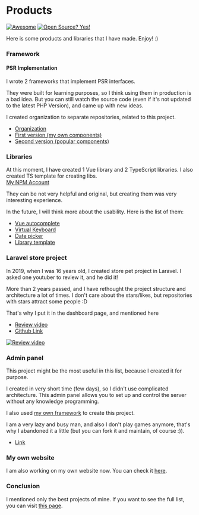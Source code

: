 # Products

[![Awesome](https://awesome.re/badge.svg)](https://awesome.re)
[![Open Source? Yes!](https://badgen.net/badge/Open%20Source%20%3F/Yes%21/blue?icon=github)](https://github.com/Naereen/badges/)

Here is some products and libraries that I have made. Enjoy! :)

### Framework

#### PSR Implementation
I wrote 2 frameworks that implement PSR interfaces.

They were built for learning purposes, so I think using them in production is a bad idea.
But you can still watch the source code (even if it's not updated to the latest PHP Version), and came up with new ideas.

I created organization to separate repositories, related to this project.

<ul>
    <li><a href="https://github.com/PSR-Framework">Organization</a></li>
    <li>
        <a href="https://github.com/PSR-Framework/skeleton">
            First version (my own components)
        </a>
    </li>
    <li>
        <a href="https://github.com/PSR-Framework/main-template">
            Second version (popular components)
        </a>
    </li>
</ul>

### Libraries

At this moment, I have created 1 Vue library and 2 TypeScript libraries.
I also created TS template for creating libs.
<br />
<a href="https://www.npmjs.com/~arslanoov">My NPM Account</a>

They can be not very helpful and original, but creating them was very interesting experience.

In the future, I will think more about the usability.
Here is the list of them:
<ul>
    <li><a href="https://github.com/Arslanoov/vue-autocomplete">Vue autocomplete</a></li>
    <li><a href="https://github.com/Arslanoov/virtual-keyboard">Virtual Keyboard</a></li>
    <li><a href="https://github.com/Arslanoov/date-picker">Date picker</a></li>
    <li><a href="https://github.com/Arslanoov/ts-library-template">Library template</a></li>
</ul>

### Laravel store project
In 2019, when I was 16 years old, I created store pet project in Laravel.
I asked one youtuber to review it, and he did it!

More than 2 years passed, and I have rethought the project structure and architecture a lot of times.
I don't care about the stars/likes, but repositories with stars attract some people :D

That's why I put it in the dashboard page, and mentioned here

* <a href="https://www.youtube.com/watch?v=36KlSTM4uSA">Review video</a>
* <a href="https://github.com/Arslanoov/laravel-store">Github Link</a>

[![Review video](https://img.youtube.com/vi/36KlSTM4uSA/0.jpg)](https://www.youtube.com/watch?v=36KlSTM4uSA)

### Admin panel
This project might be the most useful in this list, because I created it for purpose.

I created in very short time (few days), so I didn't use complicated architecture.
This admin panel allows you to set up and control the server without any knowledge programming.

I also used <a href="https://github.com/PSR-Framework/skeleton">my own framework</a> to create this project.

I am a very lazy and busy man, and also I don't play games anymore,
that's why I abandoned it a little (but you can fork it and maintain, of course :)).

* <a href="https://github.com/Arslanoov/bedrock-admin-panel">Link</a>

### My own website
I am also working on my own website now.
You can check it
<a href="https://github.com/Arslanoov/red">here</a>.

### Conclusion

I mentioned only the best projects of mine. If you want to see the full list, you can visit
<a href="https://github.com/Arslanoov/awesome">this page</a>.